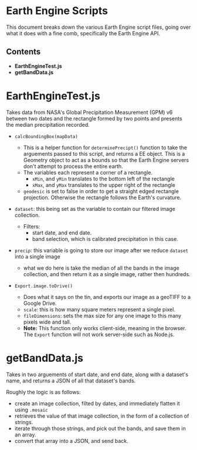 # Earth Engine Scripts

This document breaks down the various Earth Engine script files, going over what it does with a fine comb, specifically the Earth Engine API.

## Contents

- **EarthEngineTest.js**
- **getBandData.js**

# **EarthEngineTest.js**
Takes data from NASA's Global Precipitation Measurement (GPM) v6 between two dates and the rectangle formed by two points and presents the median precipitation recorded.
- ``calcBoundingBox(mapData)``
    - This is a helper function for ``determinePrecipt()`` function to take the arguements passed to this script, and returns a EE object. This is a Geometry object to act as a bounds so that the Earth Engine servers don't attempt to process the entire earth. 
    - The variables each represent a corner of a rectangle. 
        - ``xMin``, and ``yMin`` translates to the bottom left of the rectangle
        - ``xMax``, and ``yMax`` translates to the upper right of the rectangle
    - ``geodesic`` is set to false in order to get a straight edged rectangle projection. Otherwise the rectangle follows the Earth's curvature.
- ``dataset``: this being set as the variable to contain our filtered image collection.
    - Filters:
        - start date, and end date.
        - band selection, which is calibrated precipitation in this case.
- ``precip``: this variable is going to store our image after we reduce ``dataset`` into a single image
    - what we do here is take the median of all the bands in the image collection, and then return it as a single image, rather then hundreds.

- ``Export.image.toDrive()``
    - Does what it says on the tin, and exports our image as a geoTIFF to a Google Drive.
    - ``scale``: this is how many square meters represent a single pixel.
    - ``fileDimensions``: sets the max size for any one image to this many pixels wide and tall.
    - **Note:** This function only works client-side, meaning in the browser. The `Export` function will not work server-side such as Node.js.

# **getBandData.js**
Takes in two arguements of start date, and end date, along with a dataset's name, and returns a JSON of all that dataset's bands.

Roughly the logic is as follows:
- create an image collection, filted by dates, and immediately flatten it using ``.mosaic``
- retrieves the value of that image collection, in the form of a collection of strings.
- iterate through those strings, and pick out the bands, and save them in an array.
- convert that array into a JSON, and send back.